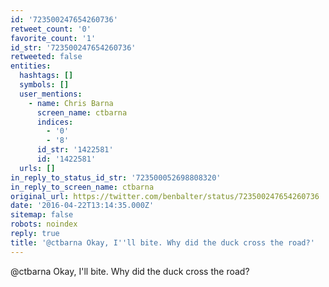 ```yaml
---
id: '723500247654260736'
retweet_count: '0'
favorite_count: '1'
id_str: '723500247654260736'
retweeted: false
entities:
  hashtags: []
  symbols: []
  user_mentions:
    - name: Chris Barna
      screen_name: ctbarna
      indices:
        - '0'
        - '8'
      id_str: '1422581'
      id: '1422581'
  urls: []
in_reply_to_status_id_str: '723500052698808320'
in_reply_to_screen_name: ctbarna
original_url: https://twitter.com/benbalter/status/723500247654260736
date: '2016-04-22T13:14:35.000Z'
sitemap: false
robots: noindex
reply: true
title: '@ctbarna Okay, I''ll bite. Why did the duck cross the road?'
---
```


@ctbarna Okay, I'll bite. Why did the duck cross the road?